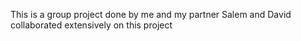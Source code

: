 This is a group project done by me and my partner
Salem and David collaborated extensively on this project
